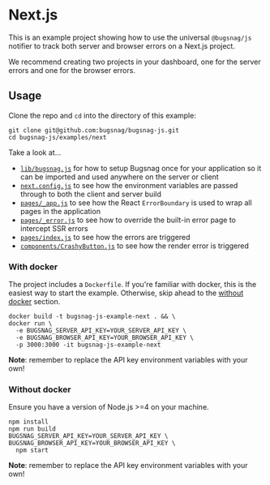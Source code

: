 # Next.js

This is an example project showing how to use the universal `@bugsnag/js` notifier to track both server and browser errors on a Next.js project.

We recommend creating two projects in your dashboard, one for the server errors and one for the browser errors.

## Usage

Clone the repo and `cd` into the directory of this example:

```
git clone git@github.com:bugsnag/bugsnag-js.git
cd bugsnag-js/examples/next
```

Take a look at…
- [`lib/bugsnag.js`](lib/bugsnag.js) for how to setup Bugsnag once for your application so it can be imported and used anywhere on the server or client
- [`next.config.js`](next.config.js) to see how the environment variables are passed through to both the client and server build
- [`pages/_app.js`](src/_app.js) to see how the React `ErrorBoundary` is used to wrap all pages in the application
- [`pages/_error.js`](src/_error.js) to see how to override the built-in error page to intercept SSR errors
- [`pages/index.js`](pages/index.js) to see how the errors are triggered
- [`components/CrashyButton.js`](components/CrashyButton.js) to see how the render error is triggered

### With docker

The project includes a `Dockerfile`. If you're familiar with docker, this is the easiest way to start the example. Otherwise, skip ahead to the [without docker](#without-docker) section.

```
docker build -t bugsnag-js-example-next . && \
docker run \
  -e BUGSNAG_SERVER_API_KEY=YOUR_SERVER_API_KEY \
  -e BUGSNAG_BROWSER_API_KEY=YOUR_BROWSER_API_KEY \
  -p 3000:3000 -it bugsnag-js-example-next
```

__Note__: remember to replace the API key environment variables with your own!

### Without docker

Ensure you have a version of Node.js >=4 on your machine.

```
npm install
npm run build
BUGSNAG_SERVER_API_KEY=YOUR_SERVER_API_KEY \
BUGSNAG_BROWSER_API_KEY=YOUR_BROWSER_API_KEY \
  npm start
```
__Note__: remember to replace the API key environment variables with your own!
